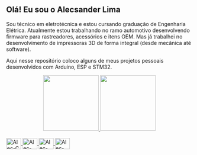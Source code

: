 ## Olá! Eu sou o Alecsander Lima

Sou técnico em eletrotécnica e estou cursando graduação de Engenharia Elétrica. Atualmente estou trabalhando no ramo automotivo desenvolvendo firmware para rastreadores, acessórios e itens OEM. Mas já trabalhei no desenvolvimento de impressoras 3D de forma integral (desde mecânica até software).  

Aqui nesse repositório coloco alguns de meus projetos pessoais desenvolvidos com Arduino, ESP e STM32. 

<div align="center">
  <a href="https://github.com/aleclima14">
  <img height="150em" src="https://github-readme-stats.vercel.app/api?username=aleclima14&show_icons=true&theme=dark&include_all_commits=true&count_private=true"/>
  <img height="150em" src="https://github-readme-stats.vercel.app/api/top-langs/?username=aleclima14&layout=compact&langs_count=7&theme=dark"/>
  </div>
  
    
<div style="display: inline_block"><br>
  <img align="center" alt="Alec-C" height="30" width="40" src="https://cdn.jsdelivr.net/gh/devicons/devicon/icons/c/c-original.svg">
  <img align="center" alt="Alec-CSS" height="30" width="40" src="https://cdn.jsdelivr.net/gh/devicons/devicon/icons/cplusplus/cplusplus-original.svg">
  <img align="center" alt="Alec-HTML" height="30" width="40" src="https://cdn.jsdelivr.net/gh/devicons/devicon/icons/html5/html5-original.svg">
  <img align="center" alt="Alec-CSS" height="30" width="40" src="https://cdn.jsdelivr.net/gh/devicons/devicon/icons/css3/css3-original.svg">
</div>
